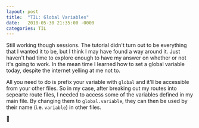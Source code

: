 ```yaml
---
layout: post
title:  "TIL: Global Variables"
date:   2018-05-30 21:35:00 -0000
categories: TIL
---
```

Still working though sessions. The tutorial didn't turn out to be everything that I wanted it to be, but I think I may have found a way around it. Just haven't had time to explore enough to have my answer on whether or not it's going to work. In the mean time I learned how to set a global variable today, despite the internet yelling at me not to.

All you need to do is prefix your variable with `global` and it'll be accessible from your other files. So in my case, after breaking out my routes into sepearte route files, I needed to access some of the variables defined in my main file. By changing them to `global.variable`, they can then be used by their name (i.e. `variable`) in other files.

💚